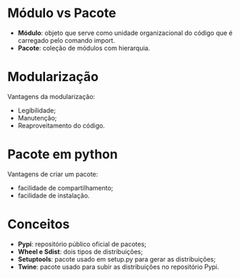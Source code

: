 # Módulo vs Pacote
- **Módulo**: objeto que serve como unidade organizacional do código que é carregado pelo comando import.
- **Pacote**: coleção de módulos com hierarquia.

# Modularização
Vantagens da modularização:
- Legibilidade;
- Manutenção;
- Reaproveitamento do código.

# Pacote em python
Vantagens de criar um pacote:
- facilidade de compartilhamento;
- facilidade de instalação.

# Conceitos
- **Pypi**: repositório público oficial de pacotes;
- **Wheel e Sdist**: dois tipos de distribuições;
- **Setuptools**: pacote usado em setup.py para gerar as distribuições;
- **Twine**: pacote usado para subir as distribuições no repositório Pypi.

